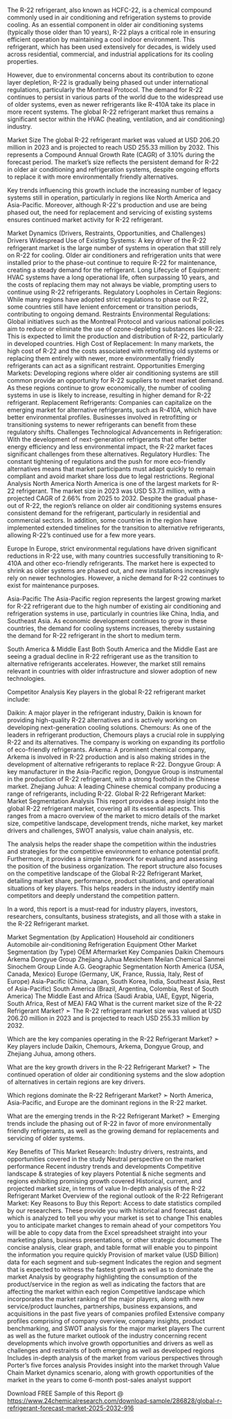 The R-22 refrigerant, also known as HCFC-22, is a chemical compound commonly used in air conditioning and refrigeration systems to provide cooling. As an essential component in older air conditioning systems (typically those older than 10 years), R-22 plays a critical role in ensuring efficient operation by maintaining a cool indoor environment. This refrigerant, which has been used extensively for decades, is widely used across residential, commercial, and industrial applications for its cooling properties.

However, due to environmental concerns about its contribution to ozone layer depletion, R-22 is gradually being phased out under international regulations, particularly the Montreal Protocol. The demand for R-22 continues to persist in various parts of the world due to the widespread use of older systems, even as newer refrigerants like R-410A take its place in more recent systems. The global R-22 refrigerant market thus remains a significant sector within the HVAC (heating, ventilation, and air conditioning) industry.

Market Size
The global R-22 refrigerant market was valued at USD 206.20 million in 2023 and is projected to reach USD 255.33 million by 2032. This represents a Compound Annual Growth Rate (CAGR) of 3.10% during the forecast period. The market’s size reflects the persistent demand for R-22 in older air conditioning and refrigeration systems, despite ongoing efforts to replace it with more environmentally friendly alternatives.

Key trends influencing this growth include the increasing number of legacy systems still in operation, particularly in regions like North America and Asia-Pacific. Moreover, although R-22's production and use are being phased out, the need for replacement and servicing of existing systems ensures continued market activity for R-22 refrigerant.

Market Dynamics (Drivers, Restraints, Opportunities, and Challenges)
Drivers
Widespread Use of Existing Systems: A key driver of the R-22 refrigerant market is the large number of systems in operation that still rely on R-22 for cooling. Older air conditioners and refrigeration units that were installed prior to the phase-out continue to require R-22 for maintenance, creating a steady demand for the refrigerant.
Long Lifecycle of Equipment: HVAC systems have a long operational life, often surpassing 10 years, and the costs of replacing them may not always be viable, prompting users to continue using R-22 refrigerants.
Regulatory Loopholes in Certain Regions: While many regions have adopted strict regulations to phase out R-22, some countries still have lenient enforcement or transition periods, contributing to ongoing demand.
Restraints
Environmental Regulations: Global initiatives such as the Montreal Protocol and various national policies aim to reduce or eliminate the use of ozone-depleting substances like R-22. This is expected to limit the production and distribution of R-22, particularly in developed countries.
High Cost of Replacement: In many markets, the high cost of R-22 and the costs associated with retrofitting old systems or replacing them entirely with newer, more environmentally friendly refrigerants can act as a significant restraint.
Opportunities
Emerging Markets: Developing regions where older air conditioning systems are still common provide an opportunity for R-22 suppliers to meet market demand. As these regions continue to grow economically, the number of cooling systems in use is likely to increase, resulting in higher demand for R-22 refrigerant.
Replacement Refrigerants: Companies can capitalize on the emerging market for alternative refrigerants, such as R-410A, which have better environmental profiles. Businesses involved in retrofitting or transitioning systems to newer refrigerants can benefit from these regulatory shifts.
Challenges
Technological Advancements in Refrigeration: With the development of next-generation refrigerants that offer better energy efficiency and less environmental impact, the R-22 market faces significant challenges from these alternatives.
Regulatory Hurdles: The constant tightening of regulations and the push for more eco-friendly alternatives means that market participants must adapt quickly to remain compliant and avoid market share loss due to legal restrictions.
Regional Analysis
North America
North America is one of the largest markets for R-22 refrigerant. The market size in 2023 was USD 53.73 million, with a projected CAGR of 2.66% from 2025 to 2032. Despite the gradual phase-out of R-22, the region’s reliance on older air conditioning systems ensures consistent demand for the refrigerant, particularly in residential and commercial sectors. In addition, some countries in the region have implemented extended timelines for the transition to alternative refrigerants, allowing R-22’s continued use for a few more years.

Europe
In Europe, strict environmental regulations have driven significant reductions in R-22 use, with many countries successfully transitioning to R-410A and other eco-friendly refrigerants. The market here is expected to shrink as older systems are phased out, and new installations increasingly rely on newer technologies. However, a niche demand for R-22 continues to exist for maintenance purposes.

Asia-Pacific
The Asia-Pacific region represents the largest growing market for R-22 refrigerant due to the high number of existing air conditioning and refrigeration systems in use, particularly in countries like China, India, and Southeast Asia. As economic development continues to grow in these countries, the demand for cooling systems increases, thereby sustaining the demand for R-22 refrigerant in the short to medium term.

South America & Middle East
Both South America and the Middle East are seeing a gradual decline in R-22 refrigerant use as the transition to alternative refrigerants accelerates. However, the market still remains relevant in countries with older infrastructure and slower adoption of new technologies.

Competitor Analysis
Key players in the global R-22 refrigerant market include:

Daikin: A major player in the refrigerant industry, Daikin is known for providing high-quality R-22 alternatives and is actively working on developing next-generation cooling solutions.
Chemours: As one of the leaders in refrigerant production, Chemours plays a crucial role in supplying R-22 and its alternatives. The company is working on expanding its portfolio of eco-friendly refrigerants.
Arkema: A prominent chemical company, Arkema is involved in R-22 production and is also making strides in the development of alternative refrigerants to replace R-22.
Dongyue Group: A key manufacturer in the Asia-Pacific region, Dongyue Group is instrumental in the production of R-22 refrigerant, with a strong foothold in the Chinese market.
Zhejiang Juhua: A leading Chinese chemical company producing a range of refrigerants, including R-22.
Global R-22 Refrigerant Market: Market Segmentation Analysis
This report provides a deep insight into the global R-22 refrigerant market, covering all its essential aspects. This ranges from a macro overview of the market to micro details of the market size, competitive landscape, development trends, niche market, key market drivers and challenges, SWOT analysis, value chain analysis, etc.

The analysis helps the reader shape the competition within the industries and strategies for the competitive environment to enhance potential profit. Furthermore, it provides a simple framework for evaluating and assessing the position of the business organization. The report structure also focuses on the competitive landscape of the Global R-22 Refrigerant Market, detailing market share, performance, product situations, and operational situations of key players. This helps readers in the industry identify main competitors and deeply understand the competition pattern.

In a word, this report is a must-read for industry players, investors, researchers, consultants, business strategists, and all those with a stake in the R-22 Refrigerant market.

Market Segmentation (by Application)
Household air conditioners
Automobile air-conditioning
Refrigeration Equipment
Other
Market Segmentation (by Type)
OEM
Aftermarket
Key Companies
Daikin
Chemours
Arkema
Dongyue Group
Zhejiang Juhua
Mexichem
Meilan Chemical
Sanmei
Sinochem Group
Linde A.G.
Geographic Segmentation
North America (USA, Canada, Mexico)
Europe (Germany, UK, France, Russia, Italy, Rest of Europe)
Asia-Pacific (China, Japan, South Korea, India, Southeast Asia, Rest of Asia-Pacific)
South America (Brazil, Argentina, Colombia, Rest of South America)
The Middle East and Africa (Saudi Arabia, UAE, Egypt, Nigeria, South Africa, Rest of MEA)
FAQ 
What is the current market size of the R-22 Refrigerant Market?
➣ The R-22 refrigerant market size was valued at USD 206.20 million in 2023 and is projected to reach USD 255.33 million by 2032.

Which are the key companies operating in the R-22 Refrigerant Market?
➣ Key players include Daikin, Chemours, Arkema, Dongyue Group, and Zhejiang Juhua, among others.

What are the key growth drivers in the R-22 Refrigerant Market?
➣ The continued operation of older air conditioning systems and the slow adoption of alternatives in certain regions are key drivers.

Which regions dominate the R-22 Refrigerant Market?
➣ North America, Asia-Pacific, and Europe are the dominant regions in the R-22 market.

What are the emerging trends in the R-22 Refrigerant Market?
➣ Emerging trends include the phasing out of R-22 in favor of more environmentally friendly refrigerants, as well as the growing demand for replacements and servicing of older systems.


Key Benefits of This Market Research:
Industry drivers, restraints, and opportunities covered in the study
Neutral perspective on the market performance
Recent industry trends and developments
Competitive landscape & strategies of key players
Potential & niche segments and regions exhibiting promising growth covered
Historical, current, and projected market size, in terms of value
In-depth analysis of the R-22 Refrigerant Market
Overview of the regional outlook of the R-22 Refrigerant Market:
Key Reasons to Buy this Report:
Access to date statistics compiled by our researchers. These provide you with historical and forecast data, which is analyzed to tell you why your market is set to change
This enables you to anticipate market changes to remain ahead of your competitors
You will be able to copy data from the Excel spreadsheet straight into your marketing plans, business presentations, or other strategic documents
The concise analysis, clear graph, and table format will enable you to pinpoint the information you require quickly
Provision of market value (USD Billion) data for each segment and sub-segment
Indicates the region and segment that is expected to witness the fastest growth as well as to dominate the market
Analysis by geography highlighting the consumption of the product/service in the region as well as indicating the factors that are affecting the market within each region
Competitive landscape which incorporates the market ranking of the major players, along with new service/product launches, partnerships, business expansions, and acquisitions in the past five years of companies profiled
Extensive company profiles comprising of company overview, company insights, product benchmarking, and SWOT analysis for the major market players
The current as well as the future market outlook of the industry concerning recent developments which involve growth opportunities and drivers as well as challenges and restraints of both emerging as well as developed regions
Includes in-depth analysis of the market from various perspectives through Porter’s five forces analysis
Provides insight into the market through Value Chain
Market dynamics scenario, along with growth opportunities of the market in the years to come
6-month post-sales analyst support

Download FREE Sample of this Report @ https://www.24chemicalresearch.com/download-sample/286828/global-r-refrigerant-forecast-market-2025-2032-916
